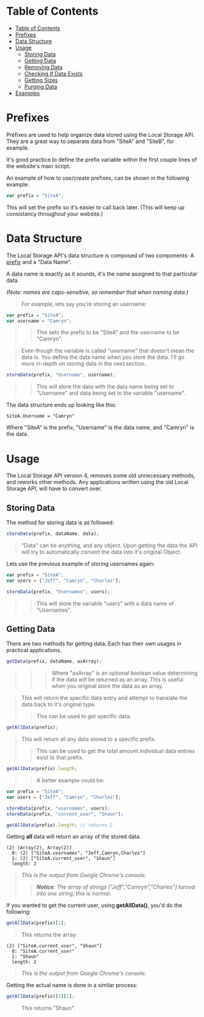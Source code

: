 Table of Contents
=================
   * [Table of Contents](#table-of-contents)
   * [Prefixes](#prefixes)
   * [Data Structure](#data-structure)
   * [Usage](#usage)
      * [Storing Data](#storing-data)
      * [Getting Data](#getting-data)
      * [Removing Data](#removing-data)
      * [Checking If Data Exists](#checking-if-data-exists)
      * [Getting Sizes](#getting-sizes)
      * [Purging Data](#purging-data)
   * [Examples](#examples)

Prefixes
========
Prefixes are used to help organize data stored using the Local Storage API. They are a great way to separate data from "SiteA" and "SiteB", for example.

It's good practice to define the prefix variable within the first couple lines of the website's main script.

An example of how to use/create prefixes, can be shown in the following example:

```javascript
var prefix = "SiteA";
```
This will set the prefix so it's easier to call back later. (This will keep up consistancy throughout your website.)

Data Structure
==============
The Local Storage API's data structure is composed of two components: A [prefix](#prefixes) and a "Data Name".

A data name is exactly as it sounds, it's the name assigned to that particular data.

*(Note: names are caps-sensitive, so remember that when naming data.)*
>For example, lets say you're storing an username:
```javascript
var prefix = "SiteA";
var username = "Camryn";
```
>> This sets the prefix to be "SiteA" and the username to be "Camryn".

> Even though the variable is called "username" that doesn't mean the data is. You define the data name when you store the data.
> I'll go more in-depth on storing data in the next section.
```javascript
storeData(prefix, "Username", username);
```
>> This will store the data with the data name being set to "Username" and data being set to the variable "username".

The data structure ends up looking like this:
```
SiteA.Username = "Camryn"
```
Where "SiteA" is the prefix, "Username" is the data name, and "Camryn" is the data.

Usage
=====
The Local Storage API version 4, removes some old unnecessary methods, and reworks other methods. Any applications written using the old Local Storage API, will have to convert over. 

Storing Data
------------
The method for storing data is as followed:
```javascript
storeData(prefix, dataName, data);
```
> "Data" can be anything, and any object. Upon getting the data the API will try to automatically convert the data into it's original Object.

Lets use the previous example of storing usernames again:

```javascript
var prefix = "SiteA";
var users = ["Jeff", "Camryn", "Charles"];

storeData(prefix, "Usernames", users);
```
>> This will store the variable "users" with a data name of "Usernames".

Getting Data
------------
There are two methods for getting data. Each has their own usages in practical applications.

```javascript
getData(prefix, dataName, asArray);
```
>>> Where "asArray" is an optional boolean value determining if the data will be returned as an array.
>>> This is useful when you original store the data as an array.

> This will return the specific data entry and attempt to translate the data back to it's original type.
>> This can be used to get specific data.

```javascript
getAllData(prefix);
```

> This will return all any data stored to a specific prefix.
>> This can be used to get the total amount individual data entries exist to that prefix.

```javascript
getAllData(prefix).length;
```

>> A better example could be:

```javascript
var prefix = "SiteA";
var users = ["Jeff", "Camryn", "Charles"];

storeData(prefix, "usernames", users);
storeData(prefix, "current_user", "Shaun");

getAllData(prefix).length; // returns 2
```

Getting **all** data will return an array of the stored data.
```
(2) [Array(2), Array(2)]
  0: (2) ["SiteA.usernames", "Jeff,Camryn,Charles"]
  1: (2) ["SiteA.current_user", "Shaun"]
  length: 2
```
> _This is the output from Google Chrome's console._
>> _**Notice**: The array of strings ["Jeff","Camryn","Charles"] turned into one string; this is normal._

If you wanted to get the current user, using **getAllData()**, you'd do the following:
```javascript
getAllData(prefix)[1];
```
> This returns the array:
```
(2) ["SiteA.current_user", "Shaun"]
  0: "SiteA.current_user"
  1: "Shaun"
  length: 2
```
> _This is the output from Google Chrome's console._

Getting the actual name is done in a similar process:
```javascript
getAllData(prefix)[1][1];
```
> This returns "Shaun".
